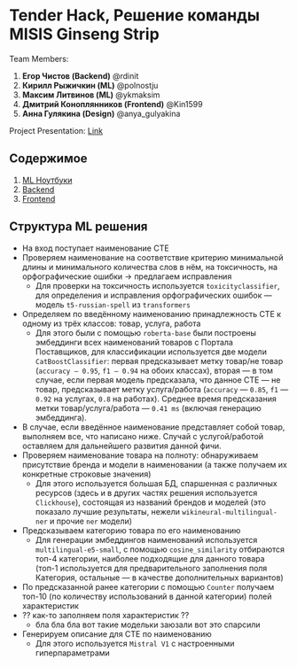 # Tender Hack, Решение команды MISIS Ginseng Strip

Team Members:

1) **Егор Чистов (Backend)** @rdinit
2) **Кирилл Рыжичкин (ML)** @polnostju
3) **Максим Литвинов (ML)** @ykmaksim
4) **Дмитрий Коноплянников (Frontend)** @Kin1599
5) **Анна Гулякина (Design)** @anya_gulyakina

Project Presentation: [Link](https://drive.google.com/...)

## Содержимое

1) [ML Ноутбуки](https://github.com/Kin1599/TenderHack__MISIS-Ginseng-Strip/tree/master/ml-notebooks)
2) [Backend](https://github.com/Kin1599/TenderHack__MISIS-Ginseng-Strip/tree/master/tenderhack-backend)
3) [Frontend](https://github.com/Kin1599/TenderHack__MISIS-Ginseng-Strip/tree/master/tenderhack-frontend)

## Структура ML решения

- На вход поступает наименование СТЕ
- Проверяем наименование на соответствие критерию минимальной длины и минимального количества слов в нём, на токсичность, на орфографические ошибки -> предлагаем исправления
  - Для проверки на токсичность используется `toxicityclassifier`, для определения и исправления орфографических ошибок — модель `t5-russian-spell` из `transformers`
- Определяем по введённому наименованию принадлежность СТЕ к одному из трёх классов: товар, услуга, работа
  - Для этого были с помощью `roberta-base` были построены эмбеддинги всех наименований товаров с Портала Поставщиков, для классификации используется две модели `CatBoostClassifier`: первая предсказывает метку товар/не товар (`accuracy — 0.95`, `f1 — 0.94` на обоих классах), вторая — в том случае, если первая модель предсказала, что данное СТЕ — не товар, предсказывает метку услуга/работа (`accuracy` — `0.85`, `f1` — `0.92` на услугах, `0.8` на работах). Среднее время предсказания метки товар/услуга/работа — `0.41 ms` (включая генерацию эмбеддинга).
- В случае, если введённое наименование представляет собой товар, выполняем все, что написано ниже. Случай с услугой/работой оставляем для дальнейшего развития данной фичи.
- Проверяем наименование товара на полноту: обнаруживаем присутствие бренда и модели в наименовании (а также получаем их конкретные строковые значения)
  - Для этого используется большая БД, спаршенная с различных ресурсов (здесь и в других частях решения используется `Clickhouse`), состоящая из названий брендов и моделей (это показало лучшие результаты, нежели `wikineural-multilingual-ner` и прочие `ner` модели)
- Предсказываем категорию товара по его наименованию
  - Для генерации эмбеддингов наименований используется `multilingual-e5-small`, с помощью `cosine_similarity` отбираются топ-4 категории, наиболее подходящие для данного товара (топ-1 используется для предварительного заполнения поля Категория, остальные — в качестве дополнительных вариантов)
- По предсказанной ранее категории с помощью `Counter` получаем топ-10 (по количеству использований в данной категории) полей характеристик
- ?? как-то заполняем поля характеристик ??
  - бла бла бла вот такие модельки заюзали вот это спарсили
- Генерируем описание для СТЕ по наименованию
  - Для этого используется `Mistral V1` с настроенными гиперпараметрами
